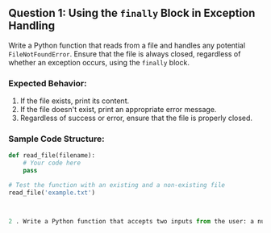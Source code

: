 ## Question 1: Using the `finally` Block in Exception Handling
Write a Python function that reads from a file and handles any potential `FileNotFoundError`. Ensure that the file is always closed, regardless of whether an exception occurs, using the `finally` block.

### Expected Behavior:
1. If the file exists, print its content.
2. If the file doesn't exist, print an appropriate error message.
3. Regardless of success or error, ensure that the file is properly closed.

### Sample Code Structure:
```python
def read_file(filename):
    # Your code here
    pass

# Test the function with an existing and a non-existing file
read_file('example.txt')



2 . Write a Python function that accepts two inputs from the user: a numerator and a denominator. Handle ZeroDivisionError (if the user tries to divide by zero) and ValueError (if the user enters a non-numeric value). Ensure the function handles both cases and provides meaningful feedback to the user.